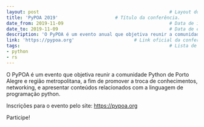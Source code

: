```yaml
---
layout: post                                                # Layout do post, deixar por padrão post.
title: 'PyPOA 2019'                     # Título da conferência.
date_from: 2019-11-09                                       # Data de início da conferência no formado yyyy-mm-dd sem aspas.
date_to: 2019-11-09                                         # Data de encerramento da conferência no formado yyyy-mm-dd sem aspas.
description: 'O PyPOA é um evento anual que objetiva reunir a comunidade Python de Porto Alegre e região metropolitana.'    # Descrição da conferência.
link: 'https://pypoa.org'                      # Link oficial da conferência.
tags:                                                       # Lista de tags associadas a sua conferência. Ex: Linguagem (js) e estado (sp). Caso seja mais de 
- python
- rs
---
```


O PyPOA é um evento que objetiva reunir a comunidade Python de Porto Alegre e região metropolitana, a fim de promover a troca de conhecimentos, networking, e apresentar conteúdos relacionados com a linguagem de programação python.

Inscrições para o evento pelo site: https://pypoa.org

Participe!
